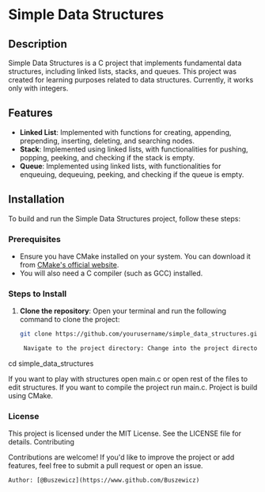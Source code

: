 # Simple Data Structures

## Description
Simple Data Structures is a C project that implements fundamental data structures, including linked lists, stacks, and queues. This project was created for learning purposes related to data structures. Currently, it works only with integers. 

## Features
- **Linked List**: Implemented with functions for creating, appending, prepending, inserting, deleting, and searching nodes.
- **Stack**: Implemented using linked lists, with functionalities for pushing, popping, peeking, and checking if the stack is empty.
- **Queue**: Implemented using linked lists, with functionalities for enqueuing, dequeuing, peeking, and checking if the queue is empty.

## Installation

To build and run the Simple Data Structures project, follow these steps:

### Prerequisites
- Ensure you have CMake installed on your system. You can download it from [CMake's official website](https://cmake.org/download/).
- You will also need a C compiler (such as GCC) installed.

### Steps to Install

1. **Clone the repository**:
   Open your terminal and run the following command to clone the project:
   ```bash
   git clone https://github.com/yourusername/simple_data_structures.git

    Navigate to the project directory: Change into the project directory:


cd simple_data_structures
 
If you want to play with structures open main.c or open rest of the files to edit structures. If you want to compile the project run main.c. Project is build using CMake.

### License

This project is licensed under the MIT License. See the LICENSE file for details.
Contributing

Contributions are welcome! If you'd like to improve the project or add features, feel free to submit a pull request or open an issue.

    Author: [@Buszewicz](https://www.github.com/Buszewicz)
